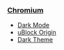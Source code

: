 ### [Chromium](https://www.chromium.org/developers/how-tos/get-the-code)

- [Dark Mode](https://chrome.google.com/webstore/detail/dark-mode/dmghijelimhndkbmpgbldicpogfkceaj?hl=fr)
- [uBlock Origin](https://chrome.google.com/webstore/detail/ublock-origin/cjpalhdlnbpafiamejdnhcphjbkeiagm?hl=fr)
- [Dark Theme](https://chrome.google.com/webstore/detail/material-simple-dark-grey/ookepigabmicjpgfnmncjiplegcacdbm)